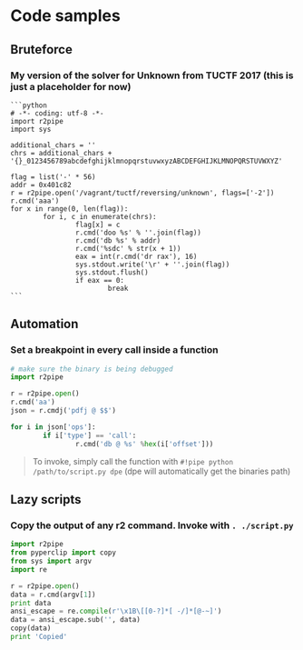 # Code samples
## Bruteforce
### My version of the solver for Unknown from TUCTF 2017 (this is just a placeholder for now)

	```python
	# -*- coding: utf-8 -*-
	import r2pipe
	import sys

	additional_chars = ''
	chrs = additional_chars + '{}_0123456789abcdefghijklmnopqrstuvwxyzABCDEFGHIJKLMNOPQRSTUVWXYZ'

	flag = list('-' * 56)
	addr = 0x401c82
	r = r2pipe.open('/vagrant/tuctf/reversing/unknown', flags=['-2'])
	r.cmd('aaa')
	for x in range(0, len(flag)):
			for i, c in enumerate(chrs):
					flag[x] = c
					r.cmd('doo %s' % ''.join(flag))
					r.cmd('db %s' % addr)
					r.cmd('%sdc' % str(x + 1))
					eax = int(r.cmd('dr rax'), 16)
					sys.stdout.write('\r' + ''.join(flag))
					sys.stdout.flush()
					if eax == 0:
							break
	```
	
## Automation
### Set a breakpoint in every call inside a function
	
```python
# make sure the binary is being debugged
import r2pipe

r = r2pipe.open()
r.cmd('aa')
json = r.cmdj('pdfj @ $$')

for i in json['ops']:
		if i['type'] == 'call':
				r.cmd('db @ %s' %hex(i['offset']))
```
> To invoke, simply call the function with `#!pipe python /path/to/script.py dpe` (dpe will automatically get the binaries path)

## Lazy scripts
### Copy the output of any r2 command. Invoke with `. ./script.py`
```python
import r2pipe
from pyperclip import copy
from sys import argv
import re

r = r2pipe.open()
data = r.cmd(argv[1])
print data
ansi_escape = re.compile(r'\x1B\[[0-?]*[ -/]*[@-~]')
data = ansi_escape.sub('', data)
copy(data)
print 'Copied'
```